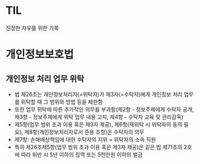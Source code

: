 # TIL
진정한 자유를 위한 기록

# 개인정보보호법
## 개인정보 처리 업무 위탁
- 법 제26조는 개인정보처리자(=위탁자)가 제3자(=수탁자)에게 개인정보 처리 업무를 위탁할 때 그 범위와 방법 등을 제한함
- 또한 업무 위탁에 따른 추가적인 의무를 부과함(제2항 - 정보주체에게 수탁자 공개, 제3항 - 정보주체에게 위탁 업무 내용 고지, 제4항 - 수탁자 교육 및 관리감독)
- 제5항(업무 범위 초과 이용 혹은 제3자 제공), 제6항(재위탁 시 위탁자의 동의 필요), 제8항(개인정보처리자로서 준용 조항)은 수탁자의 의무
- 제7항: 손해배상책임에 대한 수탁자의 지위 = 위탁자의 소속 직원
- 특히 제26조제5항(업무 범위 초과 이용 혹은 제3자 제공)은 같은 법 제71조의 2호에 따라 위반 시 5년 이하의 징역 또는 5천만원 이하의 벌금

